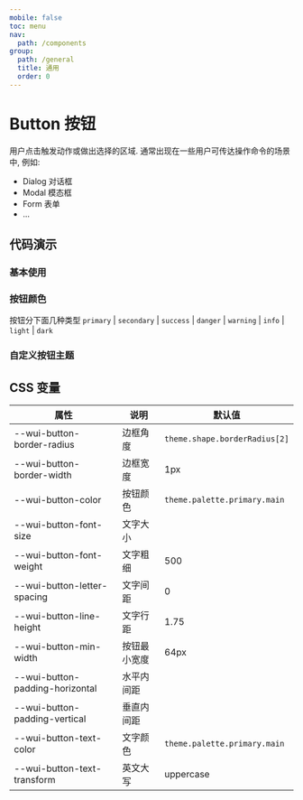 ```yaml
---
mobile: false
toc: menu
nav:
  path: /components
group:
  path: /general
  title: 通用
  order: 0
---
```


# Button 按钮

用户点击触发动作或做出选择的区域. 通常出现在一些用户可传达操作命令的场景中, 例如:

- Dialog 对话框
- Modal 模态框
- Form 表单
- ...

## 代码演示

### 基本使用

<code src="./demo/demo1.tsx"></code>

### 按钮颜色

按钮分下面几种类型 `primary` | `secondary` | `success` | `danger` | `warning` | `info` | `light` | `dark`

<code src="./demo/colors.tsx"></code>

### 自定义按钮主题

<code src="./demo/theme.tsx"></code>


<API src="./Button.tsx"></API>

## CSS 变量

| 属性 | 说明 | 默认值
| - | - | -
| --wui-button-border-radius | 边框角度 | `theme.shape.borderRadius[2]`
| --wui-button-border-width | 边框宽度 |    1px
| --wui-button-color | 按钮颜色 | `theme.palette.primary.main`
| --wui-button-font-size | 文字大小 |
| --wui-button-font-weight | 文字粗细 |    500
| --wui-button-letter-spacing | 文字间距 |    0
| --wui-button-line-height | 文字行距 |    1.75
| --wui-button-min-width | 按钮最小宽度 |    64px
| --wui-button-padding-horizontal | 水平内间距 |
| --wui-button-padding-vertical | 垂直内间距 |
| --wui-button-text-color | 文字颜色 |   `theme.palette.primary.main`
| --wui-button-text-transform | 英文大写 |    uppercase
